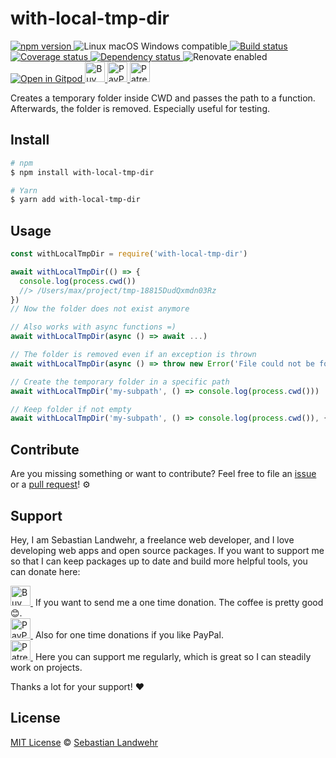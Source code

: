 <!-- TITLE/ -->
# with-local-tmp-dir
<!-- /TITLE -->

<!-- BADGES/ -->
  <p>
    <a href="https://npmjs.org/package/with-local-tmp-dir">
      <img
        src="https://img.shields.io/npm/v/with-local-tmp-dir.svg"
        alt="npm version"
      >
    </a><img src="https://img.shields.io/badge/os-linux%20%7C%C2%A0macos%20%7C%C2%A0windows-blue" alt="Linux macOS Windows compatible"><a href="https://github.com/dword-design/with-local-tmp-dir/actions">
      <img
        src="https://github.com/dword-design/with-local-tmp-dir/workflows/build/badge.svg"
        alt="Build status"
      >
    </a><a href="https://codecov.io/gh/dword-design/with-local-tmp-dir">
      <img
        src="https://codecov.io/gh/dword-design/with-local-tmp-dir/branch/master/graph/badge.svg"
        alt="Coverage status"
      >
    </a><a href="https://david-dm.org/dword-design/with-local-tmp-dir">
      <img src="https://img.shields.io/david/dword-design/with-local-tmp-dir" alt="Dependency status">
    </a><img src="https://img.shields.io/badge/renovate-enabled-brightgreen" alt="Renovate enabled"><br/><a href="https://gitpod.io/#https://github.com/dword-design/with-local-tmp-dir">
      <img src="https://gitpod.io/button/open-in-gitpod.svg" alt="Open in Gitpod">
    </a><a href="https://www.buymeacoffee.com/dword">
      <img
        src="https://www.buymeacoffee.com/assets/img/guidelines/download-assets-sm-2.svg"
        alt="Buy Me a Coffee"
        height="32"
      >
    </a><a href="https://paypal.me/SebastianLandwehr">
      <img
        src="https://dword-design.de/images/paypal.svg"
        alt="PayPal"
        height="32"
      >
    </a><a href="https://www.patreon.com/dworddesign">
      <img
        src="https://dword-design.de/images/patreon.svg"
        alt="Patreon"
        height="32"
      >
    </a>
</p>
<!-- /BADGES -->

<!-- DESCRIPTION/ -->
Creates a temporary folder inside CWD and passes the path to a function. Afterwards, the folder is removed. Especially useful for testing.
<!-- /DESCRIPTION -->

<!-- INSTALL/ -->
## Install

```bash
# npm
$ npm install with-local-tmp-dir

# Yarn
$ yarn add with-local-tmp-dir
```
<!-- /INSTALL -->

## Usage

```js
const withLocalTmpDir = require('with-local-tmp-dir')

await withLocalTmpDir(() => {
  console.log(process.cwd())
  //> /Users/max/project/tmp-18815DudQxmdn03Rz
})
// Now the folder does not exist anymore

// Also works with async functions =)
await withLocalTmpDir(async () => await ...)

// The folder is removed even if an exception is thrown
await withLocalTmpDir(async () => throw new Error('File could not be found'))

// Create the temporary folder in a specific path
await withLocalTmpDir('my-subpath', () => console.log(process.cwd()))

// Keep folder if not empty
await withLocalTmpDir('my-subpath', () => console.log(process.cwd()), { unsafeCleanup: false })
```

<!-- LICENSE/ -->
## Contribute

Are you missing something or want to contribute? Feel free to file an [issue](https://github.com/dword-design/with-local-tmp-dir/issues) or a [pull request](https://github.com/dword-design/with-local-tmp-dir/pulls)! ⚙️

## Support

Hey, I am Sebastian Landwehr, a freelance web developer, and I love developing web apps and open source packages. If you want to support me so that I can keep packages up to date and build more helpful tools, you can donate here:

<p>
  <a href="https://www.buymeacoffee.com/dword">
    <img
      src="https://www.buymeacoffee.com/assets/img/guidelines/download-assets-sm-2.svg"
      alt="Buy Me a Coffee"
      height="32"
    >
  </a>&nbsp;If you want to send me a one time donation. The coffee is pretty good 😊.<br/>
  <a href="https://paypal.me/SebastianLandwehr">
    <img
      src="https://dword-design.de/images/paypal.svg"
      alt="PayPal"
      height="32"
    >
  </a>&nbsp;Also for one time donations if you like PayPal.<br/>
  <a href="https://www.patreon.com/dworddesign">
    <img
      src="https://dword-design.de/images/patreon.svg"
      alt="Patreon"
      height="32"
    >
  </a>&nbsp;Here you can support me regularly, which is great so I can steadily work on projects.
</p>

Thanks a lot for your support! ❤️

## License

[MIT License](https://opensource.org/licenses/MIT) © [Sebastian Landwehr](https://dword-design.de)
<!-- /LICENSE -->
